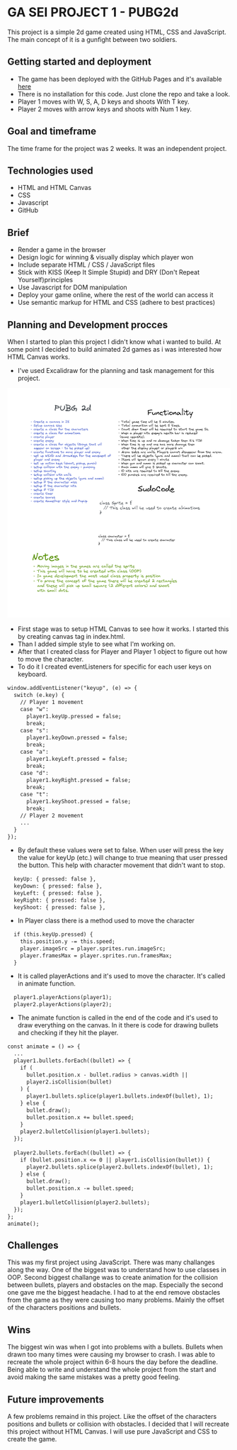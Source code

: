 
# GA SEI PROJECT 1 - PUBG2d

 This project is a simple 2d game created using HTML, CSS and JavaScript. The main concept of it is a gunfight between two soldiers.

## Getting started and deployment

- The game has been deployed with the GitHub Pages and it's available [here](<https://mehcanic.github.io/project-1/>)
- There is no installation for this code. Just clone the repo and take a look.
- Player 1 moves with W, S, A, D keys and shoots With T key.
- Player 2 moves with arrow keys and shoots with Num 1 key.

## Goal and timeframe

The time frame for the project was 2 weeks. It was an independent project.

## Technologies used

- HTML and HTML Canvas
- CSS
- Javascript
- GitHub

## Brief

- Render a game in the browser
- Design logic for winning & visually display which player won
- Include separate HTML / CSS / JavaScript files
- Stick with KISS (Keep It Simple Stupid) and DRY (Don't Repeat Yourself)principles
- Use Javascript for DOM manipulation
- Deploy your game online, where the rest of the world can access it
- Use semantic markup for HTML and CSS (adhere to best practices)

## Planning and Development procces

When I started to plan this project I didn't know what i wanted to build. At some point I decided to build animated 2d games as i was interested how HTML Canvas works.

- I've used Excalidraw for the planning and task management for this project.

![image](./planing.png)

- First stage was to setup HTML Canvas to see how it works. I started this by creating canvas tag in index.html.
- Than I added simple style to see what I'm working on.
- After that I created class for Player and Player 1 object to figure out how to move the character.
- To do it I created eventListeners for specific for each user keys on keyboard.

```JS
window.addEventListener("keyup", (e) => {
  switch (e.key) {
    // Player 1 movement
    case "w":
      player1.keyUp.pressed = false;
      break;
    case "s":
      player1.keyDown.pressed = false;
      break;
    case "a":
      player1.keyLeft.pressed = false;
      break;
    case "d":
      player1.keyRight.pressed = false;
      break;
    case "t":
      player1.keyShoot.pressed = false;
      break;
    // Player 2 movement
    ...
  }
});
```

- By default these values were set to false. When user will press the key the value for keyUp (etc.) will change to true meaning that user pressed the button. This help with character movement that didn't want to stop.

```JS
  keyUp: { pressed: false },
  keyDown: { pressed: false },
  keyLeft: { pressed: false },
  keyRight: { pressed: false },
  keyShoot: { pressed: false },
```

- In Player class there is a method used to move the character

```JS
  if (this.keyUp.pressed) {
    this.position.y -= this.speed;
    player.imageSrc = player.sprites.run.imageSrc;
    player.framesMax = player.sprites.run.framesMax;
  }
```

- It is called playerActions and it's used to move the character. It's called in animate function.

```JS
  player1.playerActions(player1);
  player2.playerActions(player2);
```

- The animate function is called in the end of the code and it's used to draw everything on the canvas. In it there is code for drawing bullets and checking if they hit the player.

```JS
const animate = () => {
  ...
  player1.bullets.forEach((bullet) => {
    if (
      bullet.position.x - bullet.radius > canvas.width ||
      player2.isCollision(bullet)
    ) {
      player1.bullets.splice(player1.bullets.indexOf(bullet), 1);
    } else {
      bullet.draw();
      bullet.position.x += bullet.speed;
    }
    player2.bulletCollision(player1.bullets);
  });

  player2.bullets.forEach((bullet) => {
    if (bullet.position.x <= 0 || player1.isCollision(bullet)) {
      player2.bullets.splice(player2.bullets.indexOf(bullet), 1);
    } else {
      bullet.draw();
      bullet.position.x -= bullet.speed;
    }
    player1.bulletCollision(player2.bullets);
  });
};
animate();
```

## Challenges

This was my first project using JavaScript. There was many challanges along the way. One of the biggest was to understand how to use classes in OOP. Second biggest challange was to create animation for the collision between bullets, players and obstacles on the map. Especially the second one gave me the biggest headache. I had to at the end remove obstacles from the game as they were causing too many problems. Mainly the offset of the characters positions and bullets.

## Wins

The biggest win was when I got into problems with a bullets. Bullets when  drawn too many times were causing my browser to crash. I was able to recreate the whole project within 6-8 hours the day before the deadline. Being able to write and understand the whole project from the start and avoid making the same mistakes was a pretty good feeling.

## Future improvements

A few problems remaind in this project. Like the offset of the characters positions and bullets or collision with obstacles. I decided that I will recreate this project without HTML Canvas. I will use pure JavaScript and CSS to create the game.